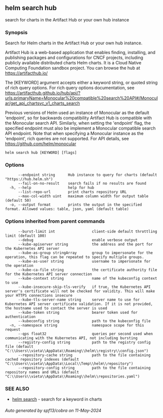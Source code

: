 ## helm search hub

search for charts in the Artifact Hub or your own hub instance

### Synopsis


Search for Helm charts in the Artifact Hub or your own hub instance.

Artifact Hub is a web-based application that enables finding, installing, and
publishing packages and configurations for CNCF projects, including publicly
available distributed charts Helm charts. It is a Cloud Native Computing
Foundation sandbox project. You can browse the hub at https://artifacthub.io/

The [KEYWORD] argument accepts either a keyword string, or quoted string of rich
query options. For rich query options documentation, see
https://artifacthub.github.io/hub/api/?urls.primaryName=Monocular%20compatible%20search%20API#/Monocular/get_api_chartsvc_v1_charts_search

Previous versions of Helm used an instance of Monocular as the default
'endpoint', so for backwards compatibility Artifact Hub is compatible with the
Monocular search API. Similarly, when setting the 'endpoint' flag, the specified
endpoint must also be implement a Monocular compatible search API endpoint.
Note that when specifying a Monocular instance as the 'endpoint', rich queries
are not supported. For API details, see https://github.com/helm/monocular


```
helm search hub [KEYWORD] [flags]
```

### Options

```
      --endpoint string      Hub instance to query for charts (default "https://hub.helm.sh")
      --fail-on-no-result    search fails if no results are found
  -h, --help                 help for hub
      --list-repo-url        print charts repository URL
      --max-col-width uint   maximum column width for output table (default 50)
  -o, --output format        prints the output in the specified format. Allowed values: table, json, yaml (default table)
```

### Options inherited from parent commands

```
      --burst-limit int                 client-side default throttling limit (default 100)
      --debug                           enable verbose output
      --kube-apiserver string           the address and the port for the Kubernetes API server
      --kube-as-group stringArray       group to impersonate for the operation, this flag can be repeated to specify multiple groups.
      --kube-as-user string             username to impersonate for the operation
      --kube-ca-file string             the certificate authority file for the Kubernetes API server connection
      --kube-context string             name of the kubeconfig context to use
      --kube-insecure-skip-tls-verify   if true, the Kubernetes API server's certificate will not be checked for validity. This will make your HTTPS connections insecure
      --kube-tls-server-name string     server name to use for Kubernetes API server certificate validation. If it is not provided, the hostname used to contact the server is used
      --kube-token string               bearer token used for authentication
      --kubeconfig string               path to the kubeconfig file
  -n, --namespace string                namespace scope for this request
      --qps float32                     queries per second used when communicating with the Kubernetes API, not including bursting
      --registry-config string          path to the registry config file (default "C:\\Users\\vieta\\AppData\\Roaming\\helm\\registry\\config.json")
      --repository-cache string         path to the file containing cached repository indexes (default "C:\\Users\\vieta\\AppData\\Local\\Temp\\helm\\repository")
      --repository-config string        path to the file containing repository names and URLs (default "C:\\Users\\vieta\\AppData\\Roaming\\helm\\repositories.yaml")
```

### SEE ALSO

* [helm search](helm_search.md)	 - search for a keyword in charts

###### Auto generated by spf13/cobra on 11-May-2024
